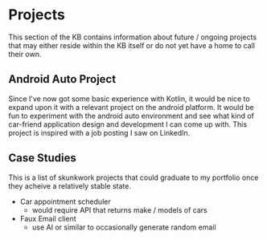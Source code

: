 # Projects

This section of the KB contains information about future / ongoing projects that may either reside within the KB itself or do not yet have a home to call their own.

## Android Auto Project

Since I've now got some basic experience with Kotlin, it would be nice to expand upon it with a relevant project on the android platform. It would be fun to experiment with the android auto environment and see what kind of car-friend application design and development I can come up with. This project is inspired with a job posting I saw on LinkedIn.

## Case Studies

This is a list of skunkwork projects that could graduate to my portfolio once they acheive a relatively stable state.

- Car appointment scheduler
  - would require API that returns make / models of cars
- Faux Email client
  - use AI or similar to occasionally generate random email